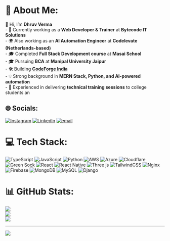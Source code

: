 # 💫 About Me:
👋 Hi, I’m **Dhruv Verma**  <br>- 🔭 Currently working as a **Web Developer & Trainer** at **Bytecode IT Solutions**  <br>- 🌍 Also working as an **AI Automation Engineer** at **Codelevate (Netherlands-based)**  <br>- 🎓 Completed **Full Stack Development course** at **Masai School**  <br>- 🎓 Pursuing **BCA** at **Manipal University Jaipur**  <br>- 🛠️ Building **[CodeForge India](https://codeforgeindia.com/)**  <br>- 💡 Strong background in **MERN Stack, Python, and AI-powered automation**  <br>- 🎤 Experienced in delivering **technical training sessions** to college students an


## 🌐 Socials:
[![Instagram](https://img.shields.io/badge/Instagram-%23E4405F.svg?logo=Instagram&logoColor=white)](https://instagram.com/dhruv_codess) [![LinkedIn](https://img.shields.io/badge/LinkedIn-%230077B5.svg?logo=linkedin&logoColor=white)](https://linkedin.com/in/dhruvverma12) [![email](https://img.shields.io/badge/Email-D14836?logo=gmail&logoColor=white)](mailto:dhruvvermaw@gmail.com) 

# 💻 Tech Stack:
![TypeScript](https://img.shields.io/badge/typescript-%23007ACC.svg?style=for-the-badge&logo=typescript&logoColor=white) ![JavaScript](https://img.shields.io/badge/javascript-%23323330.svg?style=for-the-badge&logo=javascript&logoColor=%23F7DF1E) ![Python](https://img.shields.io/badge/python-3670A0?style=for-the-badge&logo=python&logoColor=ffdd54) ![AWS](https://img.shields.io/badge/AWS-%23FF9900.svg?style=for-the-badge&logo=amazon-aws&logoColor=white) ![Azure](https://img.shields.io/badge/azure-%230072C6.svg?style=for-the-badge&logo=microsoftazure&logoColor=white) ![Cloudflare](https://img.shields.io/badge/Cloudflare-F38020?style=for-the-badge&logo=Cloudflare&logoColor=white) ![Green Sock](https://img.shields.io/badge/green%20sock-88CE02?style=for-the-badge&logo=greensock&logoColor=white) ![React](https://img.shields.io/badge/react-%2320232a.svg?style=for-the-badge&logo=react&logoColor=%2361DAFB) ![React Native](https://img.shields.io/badge/react_native-%2320232a.svg?style=for-the-badge&logo=react&logoColor=%2361DAFB) ![Three js](https://img.shields.io/badge/threejs-black?style=for-the-badge&logo=three.js&logoColor=white) ![TailwindCSS](https://img.shields.io/badge/tailwindcss-%2338B2AC.svg?style=for-the-badge&logo=tailwind-css&logoColor=white) ![Nginx](https://img.shields.io/badge/nginx-%23009639.svg?style=for-the-badge&logo=nginx&logoColor=white) ![Firebase](https://img.shields.io/badge/firebase-a08021?style=for-the-badge&logo=firebase&logoColor=ffcd34) ![MongoDB](https://img.shields.io/badge/MongoDB-%234ea94b.svg?style=for-the-badge&logo=mongodb&logoColor=white) ![MySQL](https://img.shields.io/badge/mysql-4479A1.svg?style=for-the-badge&logo=mysql&logoColor=white) ![Django](https://img.shields.io/badge/django-%23092E20.svg?style=for-the-badge&logo=django&logoColor=white)
# 📊 GitHub Stats:
![](https://github-readme-stats.vercel.app/api?username=DhruvVermaCodess&theme=dark&hide_border=false&include_all_commits=true&count_private=true)<br/>
![](https://nirzak-streak-stats.vercel.app/?user=DhruvVermaCodess&theme=dark&hide_border=false)<br/>
![](https://github-readme-stats.vercel.app/api/top-langs/?username=DhruvVermaCodess&theme=dark&hide_border=false&include_all_commits=true&count_private=true&layout=compact)

---
[![](https://visitcount.itsvg.in/api?id=DhruvVermaCodess&icon=0&color=0)](https://visitcount.itsvg.in)

<!-- Proudly created with GPRM ( https://gprm.itsvg.in ) -->
